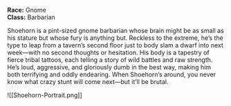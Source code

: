 **Race:** Gnome  
**Class:** Barbarian

Shoehorn is a pint-sized gnome barbarian whose brain might be as small as his stature but whose fury is anything but. Reckless to the extreme, he’s the type to leap from a tavern’s second floor just to body slam a dwarf into next week—with no second thoughts or hesitation. His body is a tapestry of fierce tribal tattoos, each telling a story of wild battles and raw strength. He’s loud, aggressive, and gloriously dumb in the best way, making him both terrifying and oddly endearing. When Shoehorn’s around, you never know what crazy stunt will come next—but it’ll be brutal.


![[Shoehorn-Portrait.png]]